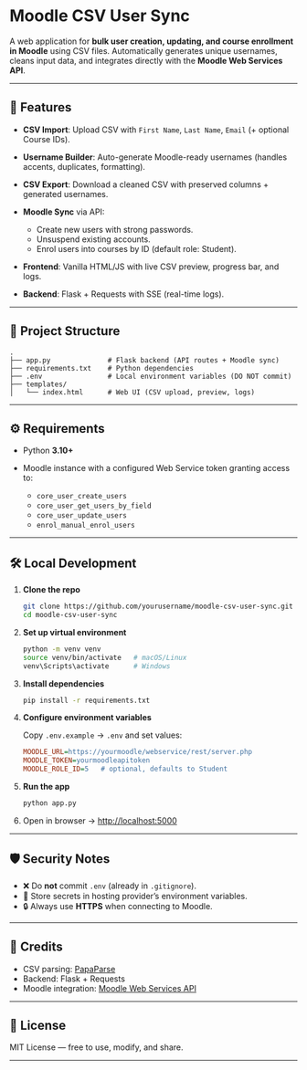 
# Moodle CSV User Sync

A web application for **bulk user creation, updating, and course enrollment in Moodle** using CSV files.
Automatically generates unique usernames, cleans input data, and integrates directly with the **Moodle Web Services API**.

---

## 🚀 Features

* **CSV Import**: Upload CSV with `First Name`, `Last Name`, `Email` (+ optional Course IDs).
* **Username Builder**: Auto-generate Moodle-ready usernames (handles accents, duplicates, formatting).
* **CSV Export**: Download a cleaned CSV with preserved columns + generated usernames.
* **Moodle Sync** via API:

  * Create new users with strong passwords.
  * Unsuspend existing accounts.
  * Enrol users into courses by ID (default role: Student).
* **Frontend**: Vanilla HTML/JS with live CSV preview, progress bar, and logs.
* **Backend**: Flask + Requests with SSE (real-time logs).

---

## 📂 Project Structure

```
.
├── app.py              # Flask backend (API routes + Moodle sync)
├── requirements.txt    # Python dependencies
├── .env                # Local environment variables (DO NOT commit)
├── templates/
│   └── index.html      # Web UI (CSV upload, preview, logs)
```

---

## ⚙️ Requirements

* Python **3.10+**
* Moodle instance with a configured Web Service token granting access to:

  * `core_user_create_users`
  * `core_user_get_users_by_field`
  * `core_user_update_users`
  * `enrol_manual_enrol_users`

---

## 🛠️ Local Development

1. **Clone the repo**

   ```bash
   git clone https://github.com/yourusername/moodle-csv-user-sync.git
   cd moodle-csv-user-sync
   ```

2. **Set up virtual environment**

   ```bash
   python -m venv venv
   source venv/bin/activate   # macOS/Linux
   venv\Scripts\activate      # Windows
   ```

3. **Install dependencies**

   ```bash
   pip install -r requirements.txt
   ```

4. **Configure environment variables**

   Copy `.env.example` → `.env` and set values:

   ```ini
   MOODLE_URL=https://yourmoodle/webservice/rest/server.php
   MOODLE_TOKEN=yourmoodleapitoken
   MOODLE_ROLE_ID=5   # optional, defaults to Student
   ```

5. **Run the app**

   ```bash
   python app.py
   ```

6. Open in browser → [http://localhost:5000](http://localhost:5000)

---

## 🛡️ Security Notes

* ❌ Do **not** commit `.env` (already in `.gitignore`).
* 🔑 Store secrets in hosting provider’s environment variables.
* 🔒 Always use **HTTPS** when connecting to Moodle.

---

## 🙌 Credits

* CSV parsing: [PapaParse](https://www.papaparse.com/)
* Backend: Flask + Requests
* Moodle integration: [Moodle Web Services API](https://docs.moodle.org/dev/Web_service_API_functions)

---

## 📜 License

MIT License — free to use, modify, and share.

---

